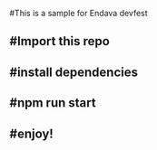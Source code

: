 #This is a sample for Endava devfest

#Import this repo
-
#install dependencies
-
#npm run start
-
#enjoy!
-

